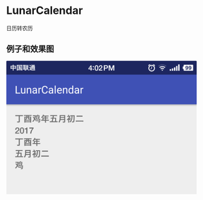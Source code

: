 # LunarCalendar
日历转农历

## 例子和效果图
![](https://raw.githubusercontent.com/loonggg/LunarCalendar/master/image/Screenshot_2017-05-27-16-02-57-702.png)
